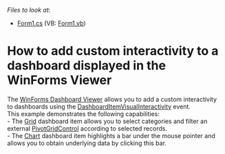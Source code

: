 <!-- default file list -->
*Files to look at*:

* [Form1.cs](./CS/Dashboard_CustomVisualInteractivity/Form1.cs) (VB: [Form1.vb](./VB/Dashboard_CustomVisualInteractivity/Form1.vb))
<!-- default file list end -->
# How to add custom interactivity to a dashboard displayed in the WinForms Viewer


<p>The <a href="http://documentation.devexpress.com/#Dashboard/CustomDocument15348">WinForms Dashboard Viewer</a> allows you to add a custom interactivity to dashboards using the <a href="http://documentation.devexpress.com/#Dashboard/DevExpressDashboardWinDashboardViewer_DashboardItemVisualInteractivitytopic">DashboardItemVisualInteractivity</a> event.<br />This example demonstrates the following capabilities:<br />- The <a href="http://documentation.devexpress.com/#Dashboard/CustomDocument15150">Grid</a> dashboard item allows you to select categories and filter an external <a href="http://documentation.devexpress.com/#WindowsForms/clsDevExpressXtraPivotGridPivotGridControltopic">PivotGridControl</a> according to selected records.<br />- The <a href="http://documentation.devexpress.com/#Dashboard/CustomDocument14719">Chart</a> dashboard item highlights a bar under the mouse pointer and allows you to obtain underlying data by clicking this bar.</p>

<br/>


